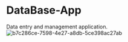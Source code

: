 # DataBase-App
Data entry and management application.
![b7c286ce-7598-4e27-a8db-5ce398ac27ab](https://github.com/xakarix/DataBase-App/assets/137816949/79514e81-3120-470c-b419-7839b9cf6409)
